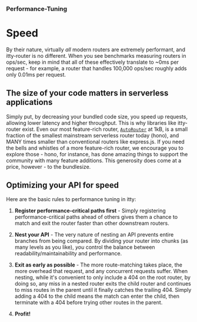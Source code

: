 ### Performance-Tuning
# Speed

By their nature, virtually *all* modern routers are extremely performant, and itty-router is no different.  When you see benchmarks measuring routers in ops/sec, keep in mind that all of these effectively translate to ~0ms per request - for example, a router that handles 100,000 ops/sec roughly adds only 0.01ms per request.

## The size of your code matters in serverless applications

Simply put, by decreasing your bundled code size, you speed up requests, allowing lower latency and higher throughput.  This is why libraries like itty-router exist.  Even our most feature-rich router, [`AutoRouter`](/docs/itty-router/routers/autorouter) at 1kB, is a small fraction of the smallest mainstream serverless router today (hono), and MANY times smaller than conventional routers like express.js.  If you need the bells and whistles of a more feature-rich router, we encourage you to explore those - hono, for instance, has done amazing things to support the community with many feature additions.  This generosity does come at a price, however - to the bundlesize.

## Optimizing your API for speed

Here are the basic rules to performance tuning in itty:

1. **Register performance-critical paths first** - Simply registering performance-critical paths ahead of others gives them a chance to match and exit the router faster than other downstream routers.

1. **Nest your API** - The very nature of nesting an API prevents entire branches from being compared.  By dividing your router into chunks (as many levels as you like), *you* control the balance between readability/maintainability and performance.

1. **Exit as early as possible** - The more route-matching takes place, the more overhead that request, and any concurrent requests suffer.  When nesting, while it's convenient to only include a 404 on the root router, by doing so, any miss in a nested router exits the child router and continues to miss routes in the parent until it finally catches the trailing 404.  Simply adding a 404 to the child means the match can enter the child, then terminate with a 404 before trying other routes in the parent.

1. **Profit!**
